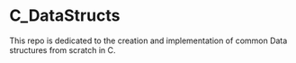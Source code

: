 # C_DataStructs
This repo is dedicated to the creation and implementation of common Data structures from scratch in C.
